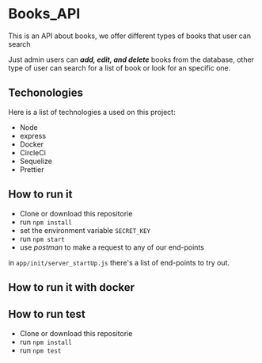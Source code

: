 # Books_API

This is an API about books, we offer different types of books that user can search

Just admin users can **_add, edit, and delete_** books from the database, other type of user can search for a list of book or look for an specific one.

## Techonologies

Here is a list of technologies a used on this project:

- Node
- express
- Docker
- CircleCi
- Sequelize
- Prettier

## How to run it

- Clone or download this repositorie
- run `npm install`
- set the environment variable `SECRET_KEY`
- run `npm start`
- use _postman_ to make a request to any of our end-points

in `app/init/server_startUp.js` there's a list of end-points to try out.

## How to run it with docker

## How to run test

- Clone or download this repositorie
- run `npm install`
- run `npm test`
